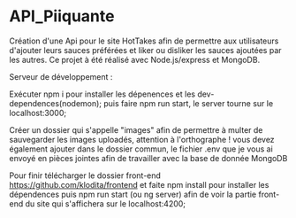 # API_Piiquante
Création d'une Api pour le site HotTakes afin de permettre aux utilisateurs d'ajouter leurs sauces préférées et liker ou disliker les sauces ajoutées par les autres.
Ce projet à été réalisé avec Node.js/express et MongoDB.

Serveur de développement :

Exécuter npm i pour installer les dépenences et les dev-dependences(nodemon);
puis faire npm run start, le server tourne sur le localhost:3000;

Créer un dossier qui s'appelle  "images" afin de permettre à multer de sauvegarder les images uploadés, attention à l'orthographe !
vous devez également ajouter dans le dossier commun, le fichier .env que je vous ai envoyé en pièces jointes afin de travailler avec la base de donnée MongoDB

Pour finir télécharger le dossier front-end https://github.com/klodita/frontend et faite npm install pour installer les dépendences
puis npm run start (ou ng server) afin de voir la partie front-end du site qui s'affichera sur le localhost:4200;

